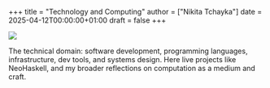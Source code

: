 +++
title = "Technology and Computing"
author = ["Nikita Tchayka"]
date = 2025-04-12T00:00:00+01:00
draft = false
+++

<img class="noise" src="/images/technology.png"></img>

The technical domain: software development, programming languages, infrastructure, dev tools, and systems design. Here live projects like NeoHaskell, and my broader reflections on computation as a medium and craft.
